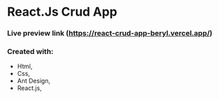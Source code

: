 # React.Js Crud App

### Live preview link (https://react-crud-app-beryl.vercel.app/)

### Created with: 
* Html, 
* Css,
* Ant Design,  
* React.js, 
